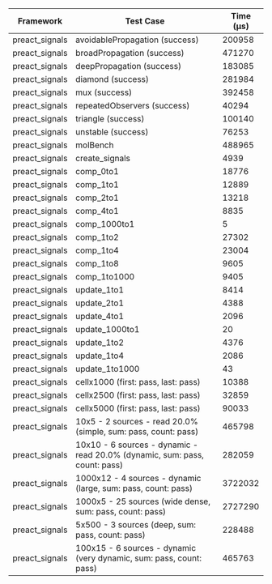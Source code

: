 | Framework | Test Case | Time (μs) |
| --- | --- | --- |
| preact_signals | avoidablePropagation (success) | 200958 |
| preact_signals | broadPropagation (success) | 471270 |
| preact_signals | deepPropagation (success) | 183085 |
| preact_signals | diamond (success) | 281984 |
| preact_signals | mux (success) | 392458 |
| preact_signals | repeatedObservers (success) | 40294 |
| preact_signals | triangle (success) | 100140 |
| preact_signals | unstable (success) | 76253 |
| preact_signals | molBench | 488965 |
| preact_signals | create_signals | 4939 |
| preact_signals | comp_0to1 | 18776 |
| preact_signals | comp_1to1 | 12889 |
| preact_signals | comp_2to1 | 13218 |
| preact_signals | comp_4to1 | 8835 |
| preact_signals | comp_1000to1 | 5 |
| preact_signals | comp_1to2 | 27302 |
| preact_signals | comp_1to4 | 23004 |
| preact_signals | comp_1to8 | 9605 |
| preact_signals | comp_1to1000 | 9405 |
| preact_signals | update_1to1 | 8414 |
| preact_signals | update_2to1 | 4388 |
| preact_signals | update_4to1 | 2096 |
| preact_signals | update_1000to1 | 20 |
| preact_signals | update_1to2 | 4376 |
| preact_signals | update_1to4 | 2086 |
| preact_signals | update_1to1000 | 43 |
| preact_signals | cellx1000 (first: pass, last: pass) | 10388 |
| preact_signals | cellx2500 (first: pass, last: pass) | 32859 |
| preact_signals | cellx5000 (first: pass, last: pass) | 90033 |
| preact_signals | 10x5 - 2 sources - read 20.0% (simple, sum: pass, count: pass) | 465798 |
| preact_signals | 10x10 - 6 sources - dynamic - read 20.0% (dynamic, sum: pass, count: pass) | 282059 |
| preact_signals | 1000x12 - 4 sources - dynamic (large, sum: pass, count: pass) | 3722032 |
| preact_signals | 1000x5 - 25 sources (wide dense, sum: pass, count: pass) | 2727290 |
| preact_signals | 5x500 - 3 sources (deep, sum: pass, count: pass) | 228488 |
| preact_signals | 100x15 - 6 sources - dynamic (very dynamic, sum: pass, count: pass) | 465763 |
